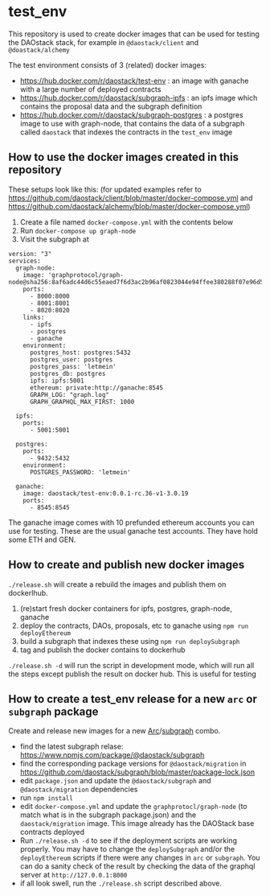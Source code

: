 # test_env

This repository is used to create docker images that can be used for testing the DAOstack stack, for example in  `@daostack/client` and `@doastack/alchemy`


The test environment consists of 3 (related) docker images:

* https://hub.docker.com/r/daostack/test-env : an image with ganache with a large number of deployed contracts
* https://hub.docker.com/r/daostack/subgraph-ipfs : an ipfs image which contains the proposal data and the subgraph definition
* https://hub.docker.com/r/daostack/subgraph-postgres : a postgres image to use with graph-node, that contains the data of a subgraph called `daostack` that indexes the contracts in the `test_env` image

## How to use the docker images created in this repository


These setups look like this:
(for updated examples refer to https://github.com/daostack/client/blob/master/docker-compose.yml and https://github.com/daostack/alchemy/blob/master/docker-compose.yml)

1. Create a file named `docker-compose.yml` with the contents below
2. Run `docker-compose up graph-node`
3. Visit the subgraph at

```
version: "3"
services:
  graph-node:
    image: 'graphprotocol/graph-node@sha256:8af6adc44d6c55eaed7f6d3ac2b96af0823044e94ffee380288f07e96d5ff30b'
    ports:
      - 8000:8000
      - 8001:8001
      - 8020:8020
    links:
      - ipfs
      - postgres
      - ganache
    environment:
      postgres_host: postgres:5432
      postgres_user: postgres
      postgres_pass: 'letmein'
      postgres_db: postgres
      ipfs: ipfs:5001
      ethereum: private:http://ganache:8545
      GRAPH_LOG: "graph.log"
      GRAPH_GRAPHQL_MAX_FIRST: 1000

  ipfs:
    ports:
      - 5001:5001

  postgres:
    ports:
      - 9432:5432
    environment:
      POSTGRES_PASSWORD: 'letmein'

  ganache:
    image: daostack/test-env:0.0.1-rc.36-v1-3.0.19
    ports:
      - 8545:8545
```
The ganache image 
comes with 10 prefunded ethereum accounts  you can use for testing. These are the usual ganache test accounts. They have hold some ETH and GEN.


## How to create and publish new docker images

`./release.sh` will create a rebuild the images and publish them on dockerlhub.

1. (re)start fresh docker containers for ipfs, postgres, graph-node, ganache
1. deploy the contracts, DAOs, proposals, etc to ganache using `npm run deployEthereum`
1. build a subgraph that indexes these using `npm run deploySubgraph`
1. tag and publish the docker contains to dockerhub


`./release.sh -d` will run the script in development mode, which will run all the steps except publish the result on docker hub. This is useful for testing



## How to create a test_env release for a new `arc` or `subgraph` package 


Create and release new images for a new [Arc](https://github.com/daostack/arc/)/[subgraph](https://github.com/daostack/subgraph/) combo.

- find the latest subgraph relase: https://www.npmjs.com/package/@daostack/subgraph
- find the corresponding package versions for `@daostack/migration` in https://github.com/daostack/subgraph/blob/master/package-lock.json
- edit `package.json` and update the `@daostack/subgraph` and `@daostack/migration` dependencies
- run `npm install`
- edit `docker-compose.yml` and update the `graphprotocl/graph-node` (to match what is in the subgraph package.json) and the `daostack/migration` image. This image already has the DAOStack base contracts deployed
- Run `./release.sh -d` to see if the deployment scripts are working properly.  You may have to change the `deploySubgraph` and/or the `deployEthereum` scripts if there were any changes in `arc` or `subgraph`. You can do a sanity check of the result by checking the data of the graphql server at `http://127.0.0.1:8000`
- if all look swell, run the `./release.sh` script described above.





